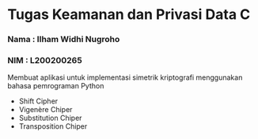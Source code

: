 # Tugas Keamanan dan Privasi Data C

### Nama : Ilham Widhi Nugroho
### NIM : L200200265
Membuat aplikasi untuk implementasi simetrik kriptografi menggunakan bahasa pemrograman Python
- Shift Cipher
- Vigenère Chiper
- Substitution Chiper
- Transposition Chiper
